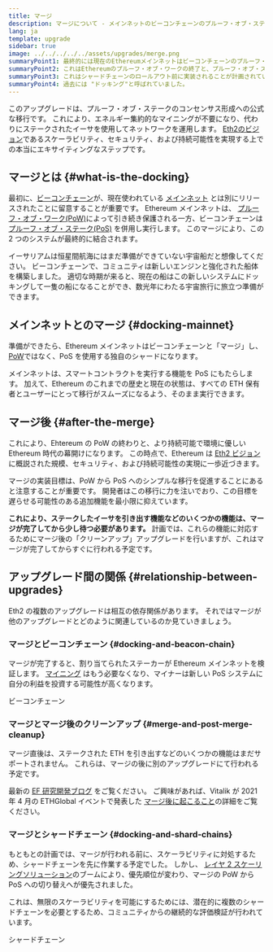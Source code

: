 ```yaml
---
title: マージ
description: マージについて - メインネットのビーコンチェーンのプルーフ・オブ・ステークシステムへの参加
lang: ja
template: upgrade
sidebar: true
image: ../../../../../assets/upgrades/merge.png
summaryPoint1: 最終的には現在のEthereumメインネットはビーコンチェーンのプルーフ・オブ・ステークシステムと"マージ"されます。
summaryPoint2: これはEthereumのプルーフ・オブ・ワークの終了と、プルーフ・オブ・ステークへの完全な移行を意味します。
summaryPoint3: これはシャードチェーンのロールアウト前に実装されることが計画されています。
summaryPoint4: 過去には "ドッキング"と呼ばれていました。
---
```


<UpgradeStatus date="~Q2 2022">
  このアップグレードは、プルーフ・オブ・ステークのコンセンサス形成への公式な移行です。 これにより、エネルギー集約的なマイニングが不要になり、代わりにステークされたイーサを使用してネットワークを運用します。 <a href="/upgrades/vision/">Eth2のビジョン</a>であるスケーラビリティ、セキュリティ、および持続可能性を実現する上での本当にエキサイティングなステップです。
</UpgradeStatus>

## マージとは {#what-is-the-docking}

最初に、[ビーコンチェーン](/upgrades/beacon-chain/)が、現在使われている [メインネット](/glossary/#mainnet) とは別にリリースされたことに留意することが重要です。 Ethereum メインネットは、 [プルーフ・オブ・ワーク(PoW)](/developers/docs/consensus-mechanisms/pow/)によって引き続き保護される一方、ビーコンチェーンは[プルーフ・オブ・ステーク(PoS)](/developers/docs/consensus-mechanisms/pos/) を併用し実行します。 このマージにより、この 2 つのシステムが最終的に結合されます。

イーサリアムは恒星間航海にはまだ準備ができていない宇宙船だと想像してください。 ビーコンチェーンで、コミュニティは新しいエンジンと強化された船体を構築しました。 適切な時期が来ると、現在の船はこの新しいシステムにドッキングして一隻の船になることができ、数光年にわたる宇宙旅行に旅立つ準備ができます。

## メインネットとのマージ {#docking-mainnet}

準備ができたら、Ethereum メインネットはビーコンチェーンと「マージ」し、 [PoW](/developers/docs/consensus-mechanisms/pow/)ではなく、PoS を使用する独自のシャードになります。

メインネットは、スマートコントラクトを実行する機能を PoS にもたらします。 加えて、Ethereum のこれまでの歴史と現在の状態は、すべての ETH 保有者とユーザーにとって移行がスムーズになるよう、そのまま実行できます。

## マージ後 {#after-the-merge}

これにより、Ehtereum の PoW の終わりと、より持続可能で環境に優しい Ethereum 時代の幕開けになります。 この時点で、Ethereum は [Eth2 ビジョン](/upgrades/vision/)に概説された規模、セキュリティ、および持続可能性の実現に一歩近づきます。

マージの実装目標は、PoW から PoS へのシンプルな移行を促進することにあると注意することが重要です。 開発者はこの移行に力を注いでおり、この目標を遅らせる可能性のある追加機能を最小限に抑えています。

**これにより、ステークしたイーサを引き出す機能などのいくつかの機能は、マージが完了してから少し待つ必要があります。** 計画では、これらの機能に対応するためにマージ後の「クリーンアップ」アップグレードを行いますが、これはマージが完了してからすぐに行われる予定です。

## アップグレード間の関係 {#relationship-between-upgrades}

Eth2 の複数のアップグレードは相互の依存関係があります。 それではマージが他のアップグレードとどのように関連しているのか見ていきましょう。

### マージとビーコンチェーン {#docking-and-beacon-chain}

マージが完了すると、割り当てられたステーカーが Ethereum メインネットを検証します。 [マイニング](/developers/docs/consensus-mechanisms/pow/mining/) はもう必要なくなり、マイナーは新しい PoS システムに自分の利益を投資する可能性が高くなります。

<ButtonLink to="/upgrades/beacon-chain/">ビーコンチェーン</ButtonLink>

### マージとマージ後のクリーンアップ {#merge-and-post-merge-cleanup}

マージ直後は、ステークされた ETH を引き出すなどのいくつかの機能はまだサポートされません。 これらは、マージの後に別のアップグレードにて行われる予定です。

最新の [EF 研究開発ブログ](https://blog.ethereum.org/category/research-and-development/) をご覧ください。 ご興味があれば、Vitalik が 2021 年 4 月の ETHGlobal イベントで発表した [マージ後に起こること](https://youtu.be/7ggwLccuN5s?t=101)の詳細をご覧ください。

### マージとシャードチェーン {#docking-and-shard-chains}

もともとの計画では、マージが行われる前に、スケーラビリティに対処するため、シャードチェーンを先に作業する予定でした。 しかし、 [レイヤ 2 スケーリングソリューション](/developers/docs/scaling/#layer-2-scaling)のブームにより、優先順位が変わり、マージの PoW から PoS への切り替えへが優先されました。

これは、無限のスケーラビリティを可能にするためには、潜在的に複数のシャードチェーンを必要とするため、コミュニティからの継続的な評価検証が行われています。

<ButtonLink to="/upgrades/shard-chains/">シャードチェーン</ButtonLink>
